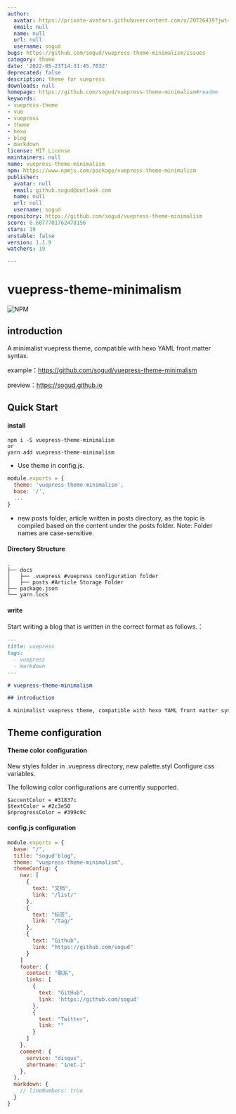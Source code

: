```yaml
---
author:
  avatar: https://private-avatars.githubusercontent.com/u/20726419?jwt=eyJhbGciOiJIUzI1NiIsInR5cCI6IkpXVCJ9.eyJpc3MiOiJnaXRodWIuY29tIiwiYXVkIjoicmF3LmdpdGh1YnVzZXJjb250ZW50LmNvbSIsImtleSI6ImtleTEiLCJleHAiOjE3MzQ2NzE3MDAsIm5iZiI6MTczNDY3MDUwMCwicGF0aCI6Ii91LzIwNzI2NDE5In0.uOEY6nT_r0YJmldpCpNCSgW-swigSUVEMp9knYbdd8c&v=4
  email: null
  name: null
  url: null
  username: sogud
bugs: https://github.com/sogud/vuepress-theme-minimalism/issues
category: theme
date: '2022-05-23T14:31:45.703Z'
deprecated: false
description: theme for vuepress
downloads: null
homepage: https://github.com/sogud/vuepress-theme-minimalism#readme
keywords:
- vuepress-theme
- vue
- vuepress
- theme
- hexo
- blog
- markdown
license: MIT License
maintainers: null
name: vuepress-theme-minimalism
npm: https://www.npmjs.com/package/vuepress-theme-minimalism
publisher:
  avatar: null
  email: github.sogud@outlook.com
  name: null
  url: null
  username: sogud
repository: https://github.com/sogud/vuepress-theme-minimalism
score: 0.6077701762478156
stars: 19
unstable: false
version: 1.1.9
watchers: 19

---
```


# vuepress-theme-minimalism

![NPM](https://img.shields.io/npm/l/vuepress-theme-minimalism) <a href="https://www.npmjs.com/package/vuepress-theme-minimalism"> <img src="https://img.shields.io/npm/v/vuepress-theme-minimalism" alt=""></a> <a href="https://www.npmjs.com/package/vuepress-theme-minimalism"> <img src="https://img.shields.io/npm/dt/vuepress-theme-minimalism" alt=""></a>

## introduction

A minimalist vuepress theme, compatible with hexo YAML front matter syntax.

example：https://github.com/sogud/vuepress-theme-minimalism

preview：https://sogud.github.io

## Quick Start

#### install

```
npm i -S vuepress-theme-minimalism
or
yarn add vuepress-theme-minimalism
```

- Use theme in config.js.

```js
module.exports = {
  theme: 'vuepress-theme-minimalism',
  base: '/',
  ...
}
```

- new posts folder, article written in posts directory, as the topic is compiled based on the content under the posts folder. Note: Folder names are case-sensitive.

#### Directory Structure

```
.
├── docs
│   ├── .vuepress #vuepress configuration folder
│   ├── posts #Article Storage Folder
├── package.json
└── yarn.lock
```

#### write

Start writing a blog that is written in the correct format as follows.：

```markdown
---
title: vuepress
tags:
  - vuepress
  - markdown
---

# vuepress-theme-minimalism

## introduction

A minimalist vuepress theme, compatible with hexo YAML front matter syntax.
```

## Theme configuration

#### Theme color configuration

New styles folder in .vuepress directory, new palette.styl Configure css variables.

The following color configurations are currently supported.

```stylus
$accentColor = #31837c
$textColor = #2c3e50
$nprogressColor = #399c9c
```

#### config.js configuration

```js
module.exports = {
  base: "/",
  title: "sogud'blog",
  theme: "vuepress-theme-minimalism",
  themeConfig: {
    nav: [
      {
        text: "文档",
        link: "/list/"
      },
      {
        text: "标签",
        link: "/tag/"
      },
      {
        text: "Github",
        link: "https://github.com/sogud"
      }
    ]
    footer: {
      contact: "联系",
      links: [
        {
          text: "GitHub",
          link: 'https://github.com/sogud'
        },
        {
          text: "Twitter",
          link: ""
        }
      ]
    },
    comment: {
      service: "disqus",
      shortname: "1net-1"
    },
  },
  markdown: {
    // lineNumbers: true
  }
}
```
